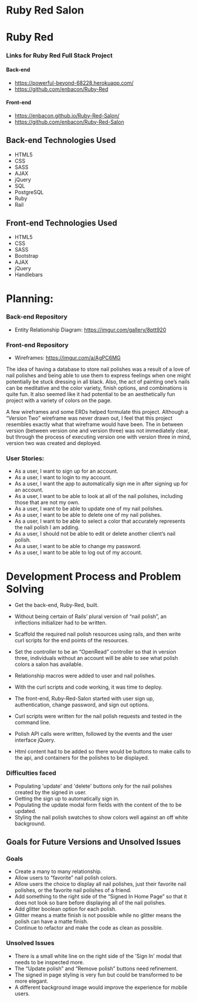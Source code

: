 # Ruby Red Salon
# Ruby Red

### Links for Ruby Red Full Stack Project
#### Back-end
* https://powerful-beyond-68228.herokuapp.com/
* https://github.com/enbacon/Ruby-Red


#### Front-end
* https://enbacon.github.io/Ruby-Red-Salon/
* https://github.com/enbacon/Ruby-Red-Salon

## Back-end Technologies Used

* HTML5
* CSS
* SASS
* AJAX
* jQuery
* SQL
* PostgreSQL
* Ruby
* Rail

## Front-end Technologies Used

* HTML5
* CSS
* SASS
* Bootstrap
* AJAX
* jQuery
* Handlebars

# Planning:
### Back-end Repository
* Entity Relationship Diagram: https://imgur.com/gallery/8ptt920


### Front-end Repository
* Wireframes: https://imgur.com/a/AgPC6MG

The idea of having a database to store nail polishes was a result of a love of nail polishes and being able to use them to express feelings when one might potentially be stuck dressing in all black. Also, the act of painting one’s nails can be meditative and the color variety, finish options, and combinations is quite fun. It also seemed like it had potential to be an aesthetically fun project with a variety of colors on the page.

A few wireframes and some ERDs helped formulate this project. Although a “Version Two” wireframe was never drawn out, I feel that this project resembles exactly what that wireframe would have been. The in between version (between version one and version three) was not immediately clear, but through the process of executing version one with version three in mind, version two was created and deployed.

### User Stories:
* As a user, I want to sign up for an account.
* As a user, I want to login to my account.
* As a user, I want the app to automatically sign me in after signing up for an account.
* As a user, I want to be able to look at all of the nail polishes, including those that are not my own.
* As a user, I want to be able to update one of my nail polishes.
* As a user, I want to be able to delete one of my nail polishes.
* As a user, I want to be able to select a color that accurately represents the nail polish I am adding.
* As a user, I should not be able to edit or delete another client’s nail polish.
* As a user, I want to be able to change my password.
* As a user, I want to be able to log out of my account.


# Development Process and Problem Solving
* Get the back-end, Ruby-Red, built.
* Without being certain of Rails’ plural version of “nail polish”, an inflections initializer had to be written.
* Scaffold the required nail polish resources using rails, and then write curl scripts for the end points of the resources.
* Set the controller to be an “OpenRead” controller so that in version three, individuals without an account will be able to see what polish colors a salon has available.
* Relationship macros were added to user and nail polishes.
* With the curl scripts and code working, it was time to deploy.

* The front-end, Ruby-Red-Salon started with user sign up, authentication, change password, and sign out options.
* Curl scripts were written for the nail polish requests and tested in the command line.
* Polish API calls were written, followed by the events and the user interface jQuery.
* Html content had to be added so there would be buttons to make calls to the api, and containers for the polishes to be displayed.


### Difficulties faced
* Populating 'update' and 'delete' buttons only for the nail polishes created by the signed in user.
* Getting the sign up to automatically sign in.
* Populating the update modal form fields with the content of the to be updated.
* Styling the nail polish swatches to show colors well against an off white background.

## Goals for Future Versions and Unsolved Issues
### Goals
* Create a many to many relationship.
* Allow users to “favorite” nail polish colors.
* Allow users the choice to display all nail polishes, just their favorite nail polishes, or the favorite nail polishes of a friend.
* Add something to the right side of the “Signed In Home Page” so that it does not look so bare before displaying all of the nail polishes.
* Add glitter boolean option for each polish.
* Glitter means a matte finish is not possible while no glitter means the polish can have a matte finish.
* Continue to refactor and make the code as clean as possible.

### Unsolved Issues
* There is a small white line on the right side of the 'Sign In' modal that needs to be inspected more.
* The “Update polish” and “Remove polish” buttons need refinement.
* The signed in page styling is very fun but could be transformed to be more elegant.
* A different background image would improve the experience for mobile users.
